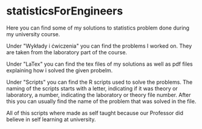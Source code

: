 # statisticsForEngineers

Here you can find some of my solutions to statistics problem done during my university course.

Under "Wykłady i ćwiczenia" you can find the problems I worked on. They are taken from the laboratory part of the course.

Under "LaTex" you can find the tex files of my solutions as well as pdf files explaining how i solved the given probelm.

Under "Scripts" you can find the R scripts used to solve the problems. The naming of the scripts starts with a letter, indicating if it was theory or laboratory,
a number, indicating the laboratory or theory file number. After this you can usually find the name of the problem that was solved in the file.

All of this scripts where made as self taught because our Professor did believe in self learning at university.
